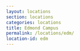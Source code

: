 ```yaml
---
layout: locations
section: locations
categories: locations
title: Edmond Campus
permalink: /locations/edm/
location-id: edm
---
```

